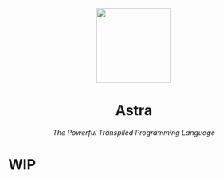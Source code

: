 <div align="center">
<img width="150" height="150" src="https://raw.githubusercontent.com/neoapps-dev/Astra/refs/heads/main/logo.png"></img>
<h1>Astra</h1>                                  
<p><em>The Powerful Transpiled Programming Language</em></p>
</div>

# WIP
